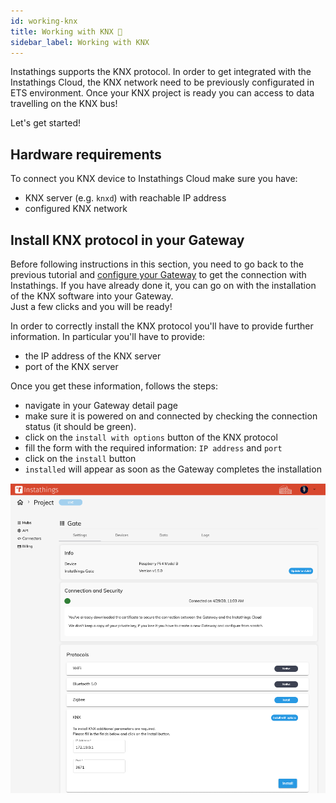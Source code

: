 ```yaml
---
id: working-knx
title: Working with KNX 🔌
sidebar_label: Working with KNX
---
```

Instathings supports the KNX protocol. In order to get integrated with the Instathings Cloud, the KNX network need to be previously configurated in ETS environment. Once your KNX project is ready you can access to data travelling on the KNX bus!

Let's get started!

## Hardware requirements

To connect you KNX device to Instathings Cloud make sure you have:

 - KNX server (e.g. `knxd`) with reachable IP address
 - configured KNX network

## Install KNX protocol in your Gateway
Before following instructions in this section, you need to go back to the previous tutorial and <a href="/docs/guides/gateway-setup.html" target="_blank" class="external-link">configure your Gateway</a> to get the connection with Instathings. If you have already done it, you can go on with the installation of the KNX software into your Gateway. <br> Just a few clicks and you will be ready!

In order to correctly install the KNX protocol you'll have to provide further information. 
In particular you'll have to provide:
* the IP address of the KNX server
* port of the KNX server

Once you get these information, follows the steps:
- navigate in your Gateway detail page
- make sure it is powered on and connected by checking the connection status (it should be green).
- click on the `install with options` button of the KNX protocol
- fill the form with the required information: `IP address` and `port`
- click on the `install` button 
- `installed` will appear as soon as the Gateway completes the installation

<a href="/docs/assets/knx/install_knx_protocol.png" target="_blank">
    <img src="/docs/assets/knx/install_knx_protocol.png" width="1000"/>
</a>
